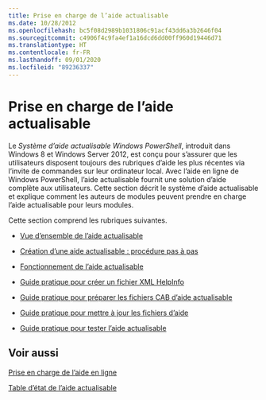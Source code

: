 ```yaml
---
title: Prise en charge de l’aide actualisable
ms.date: 10/28/2012
ms.openlocfilehash: bc5f08d2989b1031806c91acf43dd6a3b2646f04
ms.sourcegitcommit: c4906f4c9fa4ef1a16dcd6dd00ff960d19446d71
ms.translationtype: HT
ms.contentlocale: fr-FR
ms.lasthandoff: 09/01/2020
ms.locfileid: "89236337"
---
```

# <a name="supporting-updatable-help"></a>Prise en charge de l’aide actualisable

Le *Système d’aide actualisable Windows PowerShell*, introduit dans Windows 8 et Windows Server 2012, est conçu pour s’assurer que les utilisateurs disposent toujours des rubriques d’aide les plus récentes via l’invite de commandes sur leur ordinateur local. Avec l’aide en ligne de Windows PowerShell, l’aide actualisable fournit une solution d’aide complète aux utilisateurs. Cette section décrit le système d’aide actualisable et explique comment les auteurs de modules peuvent prendre en charge l’aide actualisable pour leurs modules.

Cette section comprend les rubriques suivantes.

- [Vue d’ensemble de l’aide actualisable](./updatable-help-overview.md)

- [Création d’une aide actualisable : procédure pas à pas](./updatable-help-authoring-step-by-step.md)

- [Fonctionnement de l’aide actualisable](./how-updatable-help-works.md)

- [Guide pratique pour créer un fichier XML HelpInfo](./how-to-create-a-helpinfo-xml-file.md)

- [Guide pratique pour préparer les fichiers CAB d’aide actualisable](./how-to-prepare-updatable-help-cab-files.md)

- [Guide pratique pour mettre à jour les fichiers d’aide](./how-to-update-help-files.md)

- [Guide pratique pour tester l’aide actualisable](./how-to-test-updatable-help.md)

## <a name="see-also"></a>Voir aussi

[Prise en charge de l’aide en ligne](./supporting-online-help.md)

[Table d’état de l’aide actualisable](/windows/deployment/deploy-whats-new)
